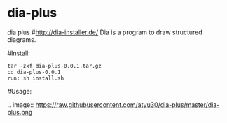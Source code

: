 # dia-plus
dia plus
#http://dia-installer.de/
Dia is a program to draw structured diagrams.

#Install: 

```
tar -zxf dia-plus-0.0.1.tar.gz
cd dia-plus-0.0.1
run: sh install.sh

```
#Usage: 

.. image:: https://raw.githubusercontent.com/atyu30/dia-plus/master/dia-plus.png 
